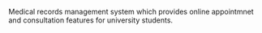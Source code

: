 Medical records management system which provides online appointmnet and consultation features for university students.

